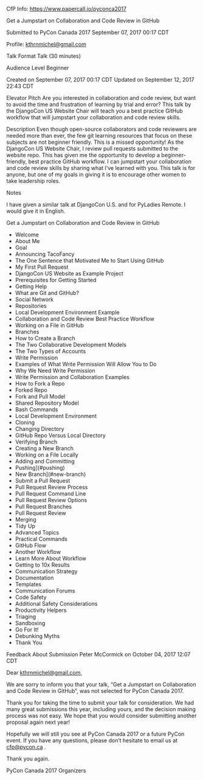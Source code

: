 CfP Info: https://www.papercall.io/pyconca2017

Get a Jumpstart on Collaboration and Code Review in GitHub

Submitted to
PyCon Canada 2017
September 07, 2017 00:17 CDT

Profile: kthrnmichel@gmail.com

Talk Format
Talk (30 minutes)

Audience Level
Beginner

Created on
September 07, 2017 00:17 CDT
Updated on
September 12, 2017 22:43 CDT

Elevator Pitch
Are you interested in collaboration and code review, but want to avoid the time and frustration of learning by trial and error? This talk by the DjangoCon US Website Chair will teach you a best practice GitHub workflow that will jumpstart your collaboration and code review skills.

Description
Even though open-source collaborators and code reviewers are needed more than ever, the few git learning resources that focus on these subjects are not beginner friendly. This is a missed opportunity! As the DjangoCon US Website Chair, I review pull requests submitted to the website repo. This has given me the opportunity to develop a beginner-friendly, best practice GitHub workflow. I can jumpstart your collaboration and code review skills by sharing what I’ve learned with you. This talk is for anyone, but one of my goals in giving it is to encourage other women to take leadership roles.

Notes

I have given a similar talk at DjangoCon U.S. and for PyLadies Remote. I would give it in English.

Get a Jumpstart on Collaboration and Code Review in GitHub

* Welcome
* About Me
* Goal
* Announcing TacoFancy
* The One Sentence that Motivated Me to Start Using GitHub
* My First Pull Request
* DjangoCon US Website as Example Project
* Prerequisites for Getting Started
* Getting Help
* What are Git and GitHub?
* Social Network
* Repositories
* Local Development Environment Example
* Collaboration and Code Review Best Practice Workflow
* Working on a File in GitHub
* Branches
* How to Create a Branch
* The Two Collaborative Development Models
* The Two Types of Accounts
* Write Permission
* Examples of What Write Permission Will Allow You to Do
* Why We Need Write Permission
* Write Permission and Collaboration Examples
* How to Fork a Repo
* Forked Repo
* Fork and Pull Model
* Shared Repository Model
* Bash Commands
* Local Development Environment
* Cloning
* Changing Directory
* GitHub Repo Versus Local Directory
* Verifying Branch
* Creating a New Branch
* Working on a File Locally
* Adding and Committing
* Pushing](#pushing)
* New Branch](#new-branch)
* Submit a Pull Request
* Pull Request Review Process
* Pull Request Command Line
* Pull Request Review Options
* Pull Request Branches
* Pull Request Review
* Merging
* Tidy Up
* Advanced Topics
* Practical Commands
* GitHub Flow
* Another Workflow
* Learn More About Workflow
* Getting to 10x Results
* Communication Strategy
* Documentation
* Templates
* Communication Forums
* Code Safety
* Additional Safety Considerations
* Productivity Helpers
* Triaging
* Sandboxing
* Go For It!
* Debunking Myths
* Thank You

Feedback About Submission
Peter McCormick on October 04, 2017 12:07 CDT

Dear kthrnmichel@gmail.com,

We are sorry to inform you that your talk, “Get a Jumpstart on Collaboration and Code Review in GitHub”, was not selected for PyCon Canada 2017.

Thank you for taking the time to submit your talk for consideration. We had many great submissions this year, including yours, and the decision making process was not easy. We hope that you would consider submitting another proposal again next year!

Hopefully we will still you see at PyCon Canada 2017 or a future PyCon event. If you have any questions, please don’t hesitate to email us at cfp@pycon.ca .

Thank you again.

PyCon Canada 2017 Organizers
